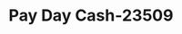 ---
f_zip-code: 62812
f_state-code: IL
title: Pay Day Cash-23509
f_phone: 618-438-5626
f_city-only: Benton
f_address: 807 Public Square Benton
f_location-unique-id: '23509'
slug: pay-day-cash-23509
updated-on: '2024-05-30T13:46:58.046Z'
created-on: '2024-05-30T13:36:59.803Z'
published-on: '2024-05-30T13:54:32.469Z'
f_city-state: cms/city/benton-il.md
f_company: cms/company/pay-day-cash.md
f_state: cms/state/illinois.md
layout: '[payday-loan].html'
tags: payday-loan
---